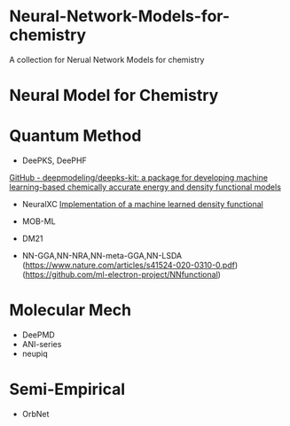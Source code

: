 # Neural-Network-Models-for-chemistry
A collection for Nerual Network Models for chemistry
# Neural Model for Chemistry

# Quantum Method

- DeePKS, DeePHF

[GitHub - deepmodeling/deepks-kit: a package for developing machine learning-based chemically accurate energy and density functional models](https://github.com/deepmodeling/deepks-kit)

- NeuralXC 
[Implementation of a machine learned density functional](https://github.com/semodi/neuralxc)

- MOB-ML

- DM21
- NN-GGA,NN-NRA,NN-meta-GGA,NN-LSDA
(https://www.nature.com/articles/s41524-020-0310-0.pdf)(https://github.com/ml-electron-project/NNfunctional)

# Molecular Mech

- DeePMD
- ANI-series
- neupiq

# Semi-Empirical

- OrbNet
